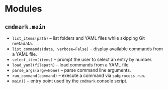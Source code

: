 # Modules

## `cmdmark.main`

- `list_items(path)` – list folders and YAML files while skipping Git metadata.
- `list_commands(data, verbose=False)` – display available commands from a YAML file.
- `select_item(items)` – prompt the user to select an entry by number.
- `load_yaml(filepath)` – load commands from a YAML file.
- `parse_args(argv=None)` – parse command line arguments.
- `run_command(command)` – execute a command via `subprocess.run`.
- `main()` – entry point used by the `cmdmark` console script.
